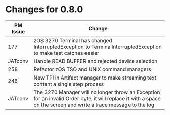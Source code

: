 # Changes for 0.8.0

| PM Issue      | Change        |
| ------------- | ------------- |
| 177  | zOS 3270 Terminal has changed InterruptedException to TerminalInterruptedException to make test catches easier |
| JATconv | Handle READ BUFFER and rejected device selection |
| 258 | Refactor zOS TSO and UNIX command managers |
| 246 | New TPI in Artifact manager to make streaming text content a single step process |
| JATconv | The 3270 Manager will no longer throw an Exception for an invalid Order byte, it will replace it with a space on the screen and write a trace message to the log |
